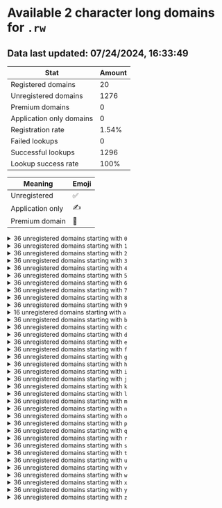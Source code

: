 # Available 2 character long domains for `.rw`

## Data last updated: 07/24/2024, 16:33:49

|Stat|Amount|
|--|--|
|Registered domains|20|
|Unregistered domains|1276|
|Premium domains|0|
|Application only domains|0|
|Registration rate|1.54%|
|Failed lookups|0|
|Successful lookups|1296|
|Lookup success rate|100%|


|Meaning|Emoji|
|--|--|
|Unregistered|:white_check_mark:|
|Application only|:writing_hand:|
|Premium domain|:gem:|

<details>
<summary>36 unregistered domains starting with <bold><code>0</code></bold></summary>

|Type|Domain|
|--|--|
|:white_check_mark:|`00.rw`|
|:white_check_mark:|`01.rw`|
|:white_check_mark:|`02.rw`|
|:white_check_mark:|`03.rw`|
|:white_check_mark:|`04.rw`|
|:white_check_mark:|`05.rw`|
|:white_check_mark:|`06.rw`|
|:white_check_mark:|`07.rw`|
|:white_check_mark:|`08.rw`|
|:white_check_mark:|`09.rw`|
|:white_check_mark:|`0a.rw`|
|:white_check_mark:|`0b.rw`|
|:white_check_mark:|`0c.rw`|
|:white_check_mark:|`0d.rw`|
|:white_check_mark:|`0e.rw`|
|:white_check_mark:|`0f.rw`|
|:white_check_mark:|`0g.rw`|
|:white_check_mark:|`0h.rw`|
|:white_check_mark:|`0i.rw`|
|:white_check_mark:|`0j.rw`|
|:white_check_mark:|`0k.rw`|
|:white_check_mark:|`0l.rw`|
|:white_check_mark:|`0m.rw`|
|:white_check_mark:|`0n.rw`|
|:white_check_mark:|`0o.rw`|
|:white_check_mark:|`0p.rw`|
|:white_check_mark:|`0q.rw`|
|:white_check_mark:|`0r.rw`|
|:white_check_mark:|`0s.rw`|
|:white_check_mark:|`0t.rw`|
|:white_check_mark:|`0u.rw`|
|:white_check_mark:|`0v.rw`|
|:white_check_mark:|`0w.rw`|
|:white_check_mark:|`0x.rw`|
|:white_check_mark:|`0y.rw`|
|:white_check_mark:|`0z.rw`|
</details>
<details>
<summary>36 unregistered domains starting with <bold><code>1</code></bold></summary>

|Type|Domain|
|--|--|
|:white_check_mark:|`10.rw`|
|:white_check_mark:|`11.rw`|
|:white_check_mark:|`12.rw`|
|:white_check_mark:|`13.rw`|
|:white_check_mark:|`14.rw`|
|:white_check_mark:|`15.rw`|
|:white_check_mark:|`16.rw`|
|:white_check_mark:|`17.rw`|
|:white_check_mark:|`18.rw`|
|:white_check_mark:|`19.rw`|
|:white_check_mark:|`1a.rw`|
|:white_check_mark:|`1b.rw`|
|:white_check_mark:|`1c.rw`|
|:white_check_mark:|`1d.rw`|
|:white_check_mark:|`1e.rw`|
|:white_check_mark:|`1f.rw`|
|:white_check_mark:|`1g.rw`|
|:white_check_mark:|`1h.rw`|
|:white_check_mark:|`1i.rw`|
|:white_check_mark:|`1j.rw`|
|:white_check_mark:|`1k.rw`|
|:white_check_mark:|`1l.rw`|
|:white_check_mark:|`1m.rw`|
|:white_check_mark:|`1n.rw`|
|:white_check_mark:|`1o.rw`|
|:white_check_mark:|`1p.rw`|
|:white_check_mark:|`1q.rw`|
|:white_check_mark:|`1r.rw`|
|:white_check_mark:|`1s.rw`|
|:white_check_mark:|`1t.rw`|
|:white_check_mark:|`1u.rw`|
|:white_check_mark:|`1v.rw`|
|:white_check_mark:|`1w.rw`|
|:white_check_mark:|`1x.rw`|
|:white_check_mark:|`1y.rw`|
|:white_check_mark:|`1z.rw`|
</details>
<details>
<summary>36 unregistered domains starting with <bold><code>2</code></bold></summary>

|Type|Domain|
|--|--|
|:white_check_mark:|`20.rw`|
|:white_check_mark:|`21.rw`|
|:white_check_mark:|`22.rw`|
|:white_check_mark:|`23.rw`|
|:white_check_mark:|`24.rw`|
|:white_check_mark:|`25.rw`|
|:white_check_mark:|`26.rw`|
|:white_check_mark:|`27.rw`|
|:white_check_mark:|`28.rw`|
|:white_check_mark:|`29.rw`|
|:white_check_mark:|`2a.rw`|
|:white_check_mark:|`2b.rw`|
|:white_check_mark:|`2c.rw`|
|:white_check_mark:|`2d.rw`|
|:white_check_mark:|`2e.rw`|
|:white_check_mark:|`2f.rw`|
|:white_check_mark:|`2g.rw`|
|:white_check_mark:|`2h.rw`|
|:white_check_mark:|`2i.rw`|
|:white_check_mark:|`2j.rw`|
|:white_check_mark:|`2k.rw`|
|:white_check_mark:|`2l.rw`|
|:white_check_mark:|`2m.rw`|
|:white_check_mark:|`2n.rw`|
|:white_check_mark:|`2o.rw`|
|:white_check_mark:|`2p.rw`|
|:white_check_mark:|`2q.rw`|
|:white_check_mark:|`2r.rw`|
|:white_check_mark:|`2s.rw`|
|:white_check_mark:|`2t.rw`|
|:white_check_mark:|`2u.rw`|
|:white_check_mark:|`2v.rw`|
|:white_check_mark:|`2w.rw`|
|:white_check_mark:|`2x.rw`|
|:white_check_mark:|`2y.rw`|
|:white_check_mark:|`2z.rw`|
</details>
<details>
<summary>36 unregistered domains starting with <bold><code>3</code></bold></summary>

|Type|Domain|
|--|--|
|:white_check_mark:|`30.rw`|
|:white_check_mark:|`31.rw`|
|:white_check_mark:|`32.rw`|
|:white_check_mark:|`33.rw`|
|:white_check_mark:|`34.rw`|
|:white_check_mark:|`35.rw`|
|:white_check_mark:|`36.rw`|
|:white_check_mark:|`37.rw`|
|:white_check_mark:|`38.rw`|
|:white_check_mark:|`39.rw`|
|:white_check_mark:|`3a.rw`|
|:white_check_mark:|`3b.rw`|
|:white_check_mark:|`3c.rw`|
|:white_check_mark:|`3d.rw`|
|:white_check_mark:|`3e.rw`|
|:white_check_mark:|`3f.rw`|
|:white_check_mark:|`3g.rw`|
|:white_check_mark:|`3h.rw`|
|:white_check_mark:|`3i.rw`|
|:white_check_mark:|`3j.rw`|
|:white_check_mark:|`3k.rw`|
|:white_check_mark:|`3l.rw`|
|:white_check_mark:|`3m.rw`|
|:white_check_mark:|`3n.rw`|
|:white_check_mark:|`3o.rw`|
|:white_check_mark:|`3p.rw`|
|:white_check_mark:|`3q.rw`|
|:white_check_mark:|`3r.rw`|
|:white_check_mark:|`3s.rw`|
|:white_check_mark:|`3t.rw`|
|:white_check_mark:|`3u.rw`|
|:white_check_mark:|`3v.rw`|
|:white_check_mark:|`3w.rw`|
|:white_check_mark:|`3x.rw`|
|:white_check_mark:|`3y.rw`|
|:white_check_mark:|`3z.rw`|
</details>
<details>
<summary>36 unregistered domains starting with <bold><code>4</code></bold></summary>

|Type|Domain|
|--|--|
|:white_check_mark:|`40.rw`|
|:white_check_mark:|`41.rw`|
|:white_check_mark:|`42.rw`|
|:white_check_mark:|`43.rw`|
|:white_check_mark:|`44.rw`|
|:white_check_mark:|`45.rw`|
|:white_check_mark:|`46.rw`|
|:white_check_mark:|`47.rw`|
|:white_check_mark:|`48.rw`|
|:white_check_mark:|`49.rw`|
|:white_check_mark:|`4a.rw`|
|:white_check_mark:|`4b.rw`|
|:white_check_mark:|`4c.rw`|
|:white_check_mark:|`4d.rw`|
|:white_check_mark:|`4e.rw`|
|:white_check_mark:|`4f.rw`|
|:white_check_mark:|`4g.rw`|
|:white_check_mark:|`4h.rw`|
|:white_check_mark:|`4i.rw`|
|:white_check_mark:|`4j.rw`|
|:white_check_mark:|`4k.rw`|
|:white_check_mark:|`4l.rw`|
|:white_check_mark:|`4m.rw`|
|:white_check_mark:|`4n.rw`|
|:white_check_mark:|`4o.rw`|
|:white_check_mark:|`4p.rw`|
|:white_check_mark:|`4q.rw`|
|:white_check_mark:|`4r.rw`|
|:white_check_mark:|`4s.rw`|
|:white_check_mark:|`4t.rw`|
|:white_check_mark:|`4u.rw`|
|:white_check_mark:|`4v.rw`|
|:white_check_mark:|`4w.rw`|
|:white_check_mark:|`4x.rw`|
|:white_check_mark:|`4y.rw`|
|:white_check_mark:|`4z.rw`|
</details>
<details>
<summary>36 unregistered domains starting with <bold><code>5</code></bold></summary>

|Type|Domain|
|--|--|
|:white_check_mark:|`50.rw`|
|:white_check_mark:|`51.rw`|
|:white_check_mark:|`52.rw`|
|:white_check_mark:|`53.rw`|
|:white_check_mark:|`54.rw`|
|:white_check_mark:|`55.rw`|
|:white_check_mark:|`56.rw`|
|:white_check_mark:|`57.rw`|
|:white_check_mark:|`58.rw`|
|:white_check_mark:|`59.rw`|
|:white_check_mark:|`5a.rw`|
|:white_check_mark:|`5b.rw`|
|:white_check_mark:|`5c.rw`|
|:white_check_mark:|`5d.rw`|
|:white_check_mark:|`5e.rw`|
|:white_check_mark:|`5f.rw`|
|:white_check_mark:|`5g.rw`|
|:white_check_mark:|`5h.rw`|
|:white_check_mark:|`5i.rw`|
|:white_check_mark:|`5j.rw`|
|:white_check_mark:|`5k.rw`|
|:white_check_mark:|`5l.rw`|
|:white_check_mark:|`5m.rw`|
|:white_check_mark:|`5n.rw`|
|:white_check_mark:|`5o.rw`|
|:white_check_mark:|`5p.rw`|
|:white_check_mark:|`5q.rw`|
|:white_check_mark:|`5r.rw`|
|:white_check_mark:|`5s.rw`|
|:white_check_mark:|`5t.rw`|
|:white_check_mark:|`5u.rw`|
|:white_check_mark:|`5v.rw`|
|:white_check_mark:|`5w.rw`|
|:white_check_mark:|`5x.rw`|
|:white_check_mark:|`5y.rw`|
|:white_check_mark:|`5z.rw`|
</details>
<details>
<summary>36 unregistered domains starting with <bold><code>6</code></bold></summary>

|Type|Domain|
|--|--|
|:white_check_mark:|`60.rw`|
|:white_check_mark:|`61.rw`|
|:white_check_mark:|`62.rw`|
|:white_check_mark:|`63.rw`|
|:white_check_mark:|`64.rw`|
|:white_check_mark:|`65.rw`|
|:white_check_mark:|`66.rw`|
|:white_check_mark:|`67.rw`|
|:white_check_mark:|`68.rw`|
|:white_check_mark:|`69.rw`|
|:white_check_mark:|`6a.rw`|
|:white_check_mark:|`6b.rw`|
|:white_check_mark:|`6c.rw`|
|:white_check_mark:|`6d.rw`|
|:white_check_mark:|`6e.rw`|
|:white_check_mark:|`6f.rw`|
|:white_check_mark:|`6g.rw`|
|:white_check_mark:|`6h.rw`|
|:white_check_mark:|`6i.rw`|
|:white_check_mark:|`6j.rw`|
|:white_check_mark:|`6k.rw`|
|:white_check_mark:|`6l.rw`|
|:white_check_mark:|`6m.rw`|
|:white_check_mark:|`6n.rw`|
|:white_check_mark:|`6o.rw`|
|:white_check_mark:|`6p.rw`|
|:white_check_mark:|`6q.rw`|
|:white_check_mark:|`6r.rw`|
|:white_check_mark:|`6s.rw`|
|:white_check_mark:|`6t.rw`|
|:white_check_mark:|`6u.rw`|
|:white_check_mark:|`6v.rw`|
|:white_check_mark:|`6w.rw`|
|:white_check_mark:|`6x.rw`|
|:white_check_mark:|`6y.rw`|
|:white_check_mark:|`6z.rw`|
</details>
<details>
<summary>36 unregistered domains starting with <bold><code>7</code></bold></summary>

|Type|Domain|
|--|--|
|:white_check_mark:|`70.rw`|
|:white_check_mark:|`71.rw`|
|:white_check_mark:|`72.rw`|
|:white_check_mark:|`73.rw`|
|:white_check_mark:|`74.rw`|
|:white_check_mark:|`75.rw`|
|:white_check_mark:|`76.rw`|
|:white_check_mark:|`77.rw`|
|:white_check_mark:|`78.rw`|
|:white_check_mark:|`79.rw`|
|:white_check_mark:|`7a.rw`|
|:white_check_mark:|`7b.rw`|
|:white_check_mark:|`7c.rw`|
|:white_check_mark:|`7d.rw`|
|:white_check_mark:|`7e.rw`|
|:white_check_mark:|`7f.rw`|
|:white_check_mark:|`7g.rw`|
|:white_check_mark:|`7h.rw`|
|:white_check_mark:|`7i.rw`|
|:white_check_mark:|`7j.rw`|
|:white_check_mark:|`7k.rw`|
|:white_check_mark:|`7l.rw`|
|:white_check_mark:|`7m.rw`|
|:white_check_mark:|`7n.rw`|
|:white_check_mark:|`7o.rw`|
|:white_check_mark:|`7p.rw`|
|:white_check_mark:|`7q.rw`|
|:white_check_mark:|`7r.rw`|
|:white_check_mark:|`7s.rw`|
|:white_check_mark:|`7t.rw`|
|:white_check_mark:|`7u.rw`|
|:white_check_mark:|`7v.rw`|
|:white_check_mark:|`7w.rw`|
|:white_check_mark:|`7x.rw`|
|:white_check_mark:|`7y.rw`|
|:white_check_mark:|`7z.rw`|
</details>
<details>
<summary>36 unregistered domains starting with <bold><code>8</code></bold></summary>

|Type|Domain|
|--|--|
|:white_check_mark:|`80.rw`|
|:white_check_mark:|`81.rw`|
|:white_check_mark:|`82.rw`|
|:white_check_mark:|`83.rw`|
|:white_check_mark:|`84.rw`|
|:white_check_mark:|`85.rw`|
|:white_check_mark:|`86.rw`|
|:white_check_mark:|`87.rw`|
|:white_check_mark:|`88.rw`|
|:white_check_mark:|`89.rw`|
|:white_check_mark:|`8a.rw`|
|:white_check_mark:|`8b.rw`|
|:white_check_mark:|`8c.rw`|
|:white_check_mark:|`8d.rw`|
|:white_check_mark:|`8e.rw`|
|:white_check_mark:|`8f.rw`|
|:white_check_mark:|`8g.rw`|
|:white_check_mark:|`8h.rw`|
|:white_check_mark:|`8i.rw`|
|:white_check_mark:|`8j.rw`|
|:white_check_mark:|`8k.rw`|
|:white_check_mark:|`8l.rw`|
|:white_check_mark:|`8m.rw`|
|:white_check_mark:|`8n.rw`|
|:white_check_mark:|`8o.rw`|
|:white_check_mark:|`8p.rw`|
|:white_check_mark:|`8q.rw`|
|:white_check_mark:|`8r.rw`|
|:white_check_mark:|`8s.rw`|
|:white_check_mark:|`8t.rw`|
|:white_check_mark:|`8u.rw`|
|:white_check_mark:|`8v.rw`|
|:white_check_mark:|`8w.rw`|
|:white_check_mark:|`8x.rw`|
|:white_check_mark:|`8y.rw`|
|:white_check_mark:|`8z.rw`|
</details>
<details>
<summary>36 unregistered domains starting with <bold><code>9</code></bold></summary>

|Type|Domain|
|--|--|
|:white_check_mark:|`90.rw`|
|:white_check_mark:|`91.rw`|
|:white_check_mark:|`92.rw`|
|:white_check_mark:|`93.rw`|
|:white_check_mark:|`94.rw`|
|:white_check_mark:|`95.rw`|
|:white_check_mark:|`96.rw`|
|:white_check_mark:|`97.rw`|
|:white_check_mark:|`98.rw`|
|:white_check_mark:|`99.rw`|
|:white_check_mark:|`9a.rw`|
|:white_check_mark:|`9b.rw`|
|:white_check_mark:|`9c.rw`|
|:white_check_mark:|`9d.rw`|
|:white_check_mark:|`9e.rw`|
|:white_check_mark:|`9f.rw`|
|:white_check_mark:|`9g.rw`|
|:white_check_mark:|`9h.rw`|
|:white_check_mark:|`9i.rw`|
|:white_check_mark:|`9j.rw`|
|:white_check_mark:|`9k.rw`|
|:white_check_mark:|`9l.rw`|
|:white_check_mark:|`9m.rw`|
|:white_check_mark:|`9n.rw`|
|:white_check_mark:|`9o.rw`|
|:white_check_mark:|`9p.rw`|
|:white_check_mark:|`9q.rw`|
|:white_check_mark:|`9r.rw`|
|:white_check_mark:|`9s.rw`|
|:white_check_mark:|`9t.rw`|
|:white_check_mark:|`9u.rw`|
|:white_check_mark:|`9v.rw`|
|:white_check_mark:|`9w.rw`|
|:white_check_mark:|`9x.rw`|
|:white_check_mark:|`9y.rw`|
|:white_check_mark:|`9z.rw`|
</details>
<details>
<summary>16 unregistered domains starting with <bold><code>a</code></bold></summary>

|Type|Domain|
|--|--|
|:white_check_mark:|`a0.rw`|
|:white_check_mark:|`a1.rw`|
|:white_check_mark:|`a2.rw`|
|:white_check_mark:|`a3.rw`|
|:white_check_mark:|`a4.rw`|
|:white_check_mark:|`a5.rw`|
|:white_check_mark:|`a6.rw`|
|:white_check_mark:|`a7.rw`|
|:white_check_mark:|`a8.rw`|
|:white_check_mark:|`a9.rw`|
|:white_check_mark:|`au.rw`|
|:white_check_mark:|`av.rw`|
|:white_check_mark:|`aw.rw`|
|:white_check_mark:|`ax.rw`|
|:white_check_mark:|`ay.rw`|
|:white_check_mark:|`az.rw`|
</details>
<details>
<summary>36 unregistered domains starting with <bold><code>b</code></bold></summary>

|Type|Domain|
|--|--|
|:white_check_mark:|`b0.rw`|
|:white_check_mark:|`b1.rw`|
|:white_check_mark:|`b2.rw`|
|:white_check_mark:|`b3.rw`|
|:white_check_mark:|`b4.rw`|
|:white_check_mark:|`b5.rw`|
|:white_check_mark:|`b6.rw`|
|:white_check_mark:|`b7.rw`|
|:white_check_mark:|`b8.rw`|
|:white_check_mark:|`b9.rw`|
|:white_check_mark:|`ba.rw`|
|:white_check_mark:|`bb.rw`|
|:white_check_mark:|`bc.rw`|
|:white_check_mark:|`bd.rw`|
|:white_check_mark:|`be.rw`|
|:white_check_mark:|`bf.rw`|
|:white_check_mark:|`bg.rw`|
|:white_check_mark:|`bh.rw`|
|:white_check_mark:|`bi.rw`|
|:white_check_mark:|`bj.rw`|
|:white_check_mark:|`bk.rw`|
|:white_check_mark:|`bl.rw`|
|:white_check_mark:|`bm.rw`|
|:white_check_mark:|`bn.rw`|
|:white_check_mark:|`bo.rw`|
|:white_check_mark:|`bp.rw`|
|:white_check_mark:|`bq.rw`|
|:white_check_mark:|`br.rw`|
|:white_check_mark:|`bs.rw`|
|:white_check_mark:|`bt.rw`|
|:white_check_mark:|`bu.rw`|
|:white_check_mark:|`bv.rw`|
|:white_check_mark:|`bw.rw`|
|:white_check_mark:|`bx.rw`|
|:white_check_mark:|`by.rw`|
|:white_check_mark:|`bz.rw`|
</details>
<details>
<summary>36 unregistered domains starting with <bold><code>c</code></bold></summary>

|Type|Domain|
|--|--|
|:white_check_mark:|`c0.rw`|
|:white_check_mark:|`c1.rw`|
|:white_check_mark:|`c2.rw`|
|:white_check_mark:|`c3.rw`|
|:white_check_mark:|`c4.rw`|
|:white_check_mark:|`c5.rw`|
|:white_check_mark:|`c6.rw`|
|:white_check_mark:|`c7.rw`|
|:white_check_mark:|`c8.rw`|
|:white_check_mark:|`c9.rw`|
|:white_check_mark:|`ca.rw`|
|:white_check_mark:|`cb.rw`|
|:white_check_mark:|`cc.rw`|
|:white_check_mark:|`cd.rw`|
|:white_check_mark:|`ce.rw`|
|:white_check_mark:|`cf.rw`|
|:white_check_mark:|`cg.rw`|
|:white_check_mark:|`ch.rw`|
|:white_check_mark:|`ci.rw`|
|:white_check_mark:|`cj.rw`|
|:white_check_mark:|`ck.rw`|
|:white_check_mark:|`cl.rw`|
|:white_check_mark:|`cm.rw`|
|:white_check_mark:|`cn.rw`|
|:white_check_mark:|`co.rw`|
|:white_check_mark:|`cp.rw`|
|:white_check_mark:|`cq.rw`|
|:white_check_mark:|`cr.rw`|
|:white_check_mark:|`cs.rw`|
|:white_check_mark:|`ct.rw`|
|:white_check_mark:|`cu.rw`|
|:white_check_mark:|`cv.rw`|
|:white_check_mark:|`cw.rw`|
|:white_check_mark:|`cx.rw`|
|:white_check_mark:|`cy.rw`|
|:white_check_mark:|`cz.rw`|
</details>
<details>
<summary>36 unregistered domains starting with <bold><code>d</code></bold></summary>

|Type|Domain|
|--|--|
|:white_check_mark:|`d0.rw`|
|:white_check_mark:|`d1.rw`|
|:white_check_mark:|`d2.rw`|
|:white_check_mark:|`d3.rw`|
|:white_check_mark:|`d4.rw`|
|:white_check_mark:|`d5.rw`|
|:white_check_mark:|`d6.rw`|
|:white_check_mark:|`d7.rw`|
|:white_check_mark:|`d8.rw`|
|:white_check_mark:|`d9.rw`|
|:white_check_mark:|`da.rw`|
|:white_check_mark:|`db.rw`|
|:white_check_mark:|`dc.rw`|
|:white_check_mark:|`dd.rw`|
|:white_check_mark:|`de.rw`|
|:white_check_mark:|`df.rw`|
|:white_check_mark:|`dg.rw`|
|:white_check_mark:|`dh.rw`|
|:white_check_mark:|`di.rw`|
|:white_check_mark:|`dj.rw`|
|:white_check_mark:|`dk.rw`|
|:white_check_mark:|`dl.rw`|
|:white_check_mark:|`dm.rw`|
|:white_check_mark:|`dn.rw`|
|:white_check_mark:|`do.rw`|
|:white_check_mark:|`dp.rw`|
|:white_check_mark:|`dq.rw`|
|:white_check_mark:|`dr.rw`|
|:white_check_mark:|`ds.rw`|
|:white_check_mark:|`dt.rw`|
|:white_check_mark:|`du.rw`|
|:white_check_mark:|`dv.rw`|
|:white_check_mark:|`dw.rw`|
|:white_check_mark:|`dx.rw`|
|:white_check_mark:|`dy.rw`|
|:white_check_mark:|`dz.rw`|
</details>
<details>
<summary>36 unregistered domains starting with <bold><code>e</code></bold></summary>

|Type|Domain|
|--|--|
|:white_check_mark:|`e0.rw`|
|:white_check_mark:|`e1.rw`|
|:white_check_mark:|`e2.rw`|
|:white_check_mark:|`e3.rw`|
|:white_check_mark:|`e4.rw`|
|:white_check_mark:|`e5.rw`|
|:white_check_mark:|`e6.rw`|
|:white_check_mark:|`e7.rw`|
|:white_check_mark:|`e8.rw`|
|:white_check_mark:|`e9.rw`|
|:white_check_mark:|`ea.rw`|
|:white_check_mark:|`eb.rw`|
|:white_check_mark:|`ec.rw`|
|:white_check_mark:|`ed.rw`|
|:white_check_mark:|`ee.rw`|
|:white_check_mark:|`ef.rw`|
|:white_check_mark:|`eg.rw`|
|:white_check_mark:|`eh.rw`|
|:white_check_mark:|`ei.rw`|
|:white_check_mark:|`ej.rw`|
|:white_check_mark:|`ek.rw`|
|:white_check_mark:|`el.rw`|
|:white_check_mark:|`em.rw`|
|:white_check_mark:|`en.rw`|
|:white_check_mark:|`eo.rw`|
|:white_check_mark:|`ep.rw`|
|:white_check_mark:|`eq.rw`|
|:white_check_mark:|`er.rw`|
|:white_check_mark:|`es.rw`|
|:white_check_mark:|`et.rw`|
|:white_check_mark:|`eu.rw`|
|:white_check_mark:|`ev.rw`|
|:white_check_mark:|`ew.rw`|
|:white_check_mark:|`ex.rw`|
|:white_check_mark:|`ey.rw`|
|:white_check_mark:|`ez.rw`|
</details>
<details>
<summary>36 unregistered domains starting with <bold><code>f</code></bold></summary>

|Type|Domain|
|--|--|
|:white_check_mark:|`f0.rw`|
|:white_check_mark:|`f1.rw`|
|:white_check_mark:|`f2.rw`|
|:white_check_mark:|`f3.rw`|
|:white_check_mark:|`f4.rw`|
|:white_check_mark:|`f5.rw`|
|:white_check_mark:|`f6.rw`|
|:white_check_mark:|`f7.rw`|
|:white_check_mark:|`f8.rw`|
|:white_check_mark:|`f9.rw`|
|:white_check_mark:|`fa.rw`|
|:white_check_mark:|`fb.rw`|
|:white_check_mark:|`fc.rw`|
|:white_check_mark:|`fd.rw`|
|:white_check_mark:|`fe.rw`|
|:white_check_mark:|`ff.rw`|
|:white_check_mark:|`fg.rw`|
|:white_check_mark:|`fh.rw`|
|:white_check_mark:|`fi.rw`|
|:white_check_mark:|`fj.rw`|
|:white_check_mark:|`fk.rw`|
|:white_check_mark:|`fl.rw`|
|:white_check_mark:|`fm.rw`|
|:white_check_mark:|`fn.rw`|
|:white_check_mark:|`fo.rw`|
|:white_check_mark:|`fp.rw`|
|:white_check_mark:|`fq.rw`|
|:white_check_mark:|`fr.rw`|
|:white_check_mark:|`fs.rw`|
|:white_check_mark:|`ft.rw`|
|:white_check_mark:|`fu.rw`|
|:white_check_mark:|`fv.rw`|
|:white_check_mark:|`fw.rw`|
|:white_check_mark:|`fx.rw`|
|:white_check_mark:|`fy.rw`|
|:white_check_mark:|`fz.rw`|
</details>
<details>
<summary>36 unregistered domains starting with <bold><code>g</code></bold></summary>

|Type|Domain|
|--|--|
|:white_check_mark:|`g0.rw`|
|:white_check_mark:|`g1.rw`|
|:white_check_mark:|`g2.rw`|
|:white_check_mark:|`g3.rw`|
|:white_check_mark:|`g4.rw`|
|:white_check_mark:|`g5.rw`|
|:white_check_mark:|`g6.rw`|
|:white_check_mark:|`g7.rw`|
|:white_check_mark:|`g8.rw`|
|:white_check_mark:|`g9.rw`|
|:white_check_mark:|`ga.rw`|
|:white_check_mark:|`gb.rw`|
|:white_check_mark:|`gc.rw`|
|:white_check_mark:|`gd.rw`|
|:white_check_mark:|`ge.rw`|
|:white_check_mark:|`gf.rw`|
|:white_check_mark:|`gg.rw`|
|:white_check_mark:|`gh.rw`|
|:white_check_mark:|`gi.rw`|
|:white_check_mark:|`gj.rw`|
|:white_check_mark:|`gk.rw`|
|:white_check_mark:|`gl.rw`|
|:white_check_mark:|`gm.rw`|
|:white_check_mark:|`gn.rw`|
|:white_check_mark:|`go.rw`|
|:white_check_mark:|`gp.rw`|
|:white_check_mark:|`gq.rw`|
|:white_check_mark:|`gr.rw`|
|:white_check_mark:|`gs.rw`|
|:white_check_mark:|`gt.rw`|
|:white_check_mark:|`gu.rw`|
|:white_check_mark:|`gv.rw`|
|:white_check_mark:|`gw.rw`|
|:white_check_mark:|`gx.rw`|
|:white_check_mark:|`gy.rw`|
|:white_check_mark:|`gz.rw`|
</details>
<details>
<summary>36 unregistered domains starting with <bold><code>h</code></bold></summary>

|Type|Domain|
|--|--|
|:white_check_mark:|`h0.rw`|
|:white_check_mark:|`h1.rw`|
|:white_check_mark:|`h2.rw`|
|:white_check_mark:|`h3.rw`|
|:white_check_mark:|`h4.rw`|
|:white_check_mark:|`h5.rw`|
|:white_check_mark:|`h6.rw`|
|:white_check_mark:|`h7.rw`|
|:white_check_mark:|`h8.rw`|
|:white_check_mark:|`h9.rw`|
|:white_check_mark:|`ha.rw`|
|:white_check_mark:|`hb.rw`|
|:white_check_mark:|`hc.rw`|
|:white_check_mark:|`hd.rw`|
|:white_check_mark:|`he.rw`|
|:white_check_mark:|`hf.rw`|
|:white_check_mark:|`hg.rw`|
|:white_check_mark:|`hh.rw`|
|:white_check_mark:|`hi.rw`|
|:white_check_mark:|`hj.rw`|
|:white_check_mark:|`hk.rw`|
|:white_check_mark:|`hl.rw`|
|:white_check_mark:|`hm.rw`|
|:white_check_mark:|`hn.rw`|
|:white_check_mark:|`ho.rw`|
|:white_check_mark:|`hp.rw`|
|:white_check_mark:|`hq.rw`|
|:white_check_mark:|`hr.rw`|
|:white_check_mark:|`hs.rw`|
|:white_check_mark:|`ht.rw`|
|:white_check_mark:|`hu.rw`|
|:white_check_mark:|`hv.rw`|
|:white_check_mark:|`hw.rw`|
|:white_check_mark:|`hx.rw`|
|:white_check_mark:|`hy.rw`|
|:white_check_mark:|`hz.rw`|
</details>
<details>
<summary>36 unregistered domains starting with <bold><code>i</code></bold></summary>

|Type|Domain|
|--|--|
|:white_check_mark:|`i0.rw`|
|:white_check_mark:|`i1.rw`|
|:white_check_mark:|`i2.rw`|
|:white_check_mark:|`i3.rw`|
|:white_check_mark:|`i4.rw`|
|:white_check_mark:|`i5.rw`|
|:white_check_mark:|`i6.rw`|
|:white_check_mark:|`i7.rw`|
|:white_check_mark:|`i8.rw`|
|:white_check_mark:|`i9.rw`|
|:white_check_mark:|`ia.rw`|
|:white_check_mark:|`ib.rw`|
|:white_check_mark:|`ic.rw`|
|:white_check_mark:|`id.rw`|
|:white_check_mark:|`ie.rw`|
|:white_check_mark:|`if.rw`|
|:white_check_mark:|`ig.rw`|
|:white_check_mark:|`ih.rw`|
|:white_check_mark:|`ii.rw`|
|:white_check_mark:|`ij.rw`|
|:white_check_mark:|`ik.rw`|
|:white_check_mark:|`il.rw`|
|:white_check_mark:|`im.rw`|
|:white_check_mark:|`in.rw`|
|:white_check_mark:|`io.rw`|
|:white_check_mark:|`ip.rw`|
|:white_check_mark:|`iq.rw`|
|:white_check_mark:|`ir.rw`|
|:white_check_mark:|`is.rw`|
|:white_check_mark:|`it.rw`|
|:white_check_mark:|`iu.rw`|
|:white_check_mark:|`iv.rw`|
|:white_check_mark:|`iw.rw`|
|:white_check_mark:|`ix.rw`|
|:white_check_mark:|`iy.rw`|
|:white_check_mark:|`iz.rw`|
</details>
<details>
<summary>36 unregistered domains starting with <bold><code>j</code></bold></summary>

|Type|Domain|
|--|--|
|:white_check_mark:|`j0.rw`|
|:white_check_mark:|`j1.rw`|
|:white_check_mark:|`j2.rw`|
|:white_check_mark:|`j3.rw`|
|:white_check_mark:|`j4.rw`|
|:white_check_mark:|`j5.rw`|
|:white_check_mark:|`j6.rw`|
|:white_check_mark:|`j7.rw`|
|:white_check_mark:|`j8.rw`|
|:white_check_mark:|`j9.rw`|
|:white_check_mark:|`ja.rw`|
|:white_check_mark:|`jb.rw`|
|:white_check_mark:|`jc.rw`|
|:white_check_mark:|`jd.rw`|
|:white_check_mark:|`je.rw`|
|:white_check_mark:|`jf.rw`|
|:white_check_mark:|`jg.rw`|
|:white_check_mark:|`jh.rw`|
|:white_check_mark:|`ji.rw`|
|:white_check_mark:|`jj.rw`|
|:white_check_mark:|`jk.rw`|
|:white_check_mark:|`jl.rw`|
|:white_check_mark:|`jm.rw`|
|:white_check_mark:|`jn.rw`|
|:white_check_mark:|`jo.rw`|
|:white_check_mark:|`jp.rw`|
|:white_check_mark:|`jq.rw`|
|:white_check_mark:|`jr.rw`|
|:white_check_mark:|`js.rw`|
|:white_check_mark:|`jt.rw`|
|:white_check_mark:|`ju.rw`|
|:white_check_mark:|`jv.rw`|
|:white_check_mark:|`jw.rw`|
|:white_check_mark:|`jx.rw`|
|:white_check_mark:|`jy.rw`|
|:white_check_mark:|`jz.rw`|
</details>
<details>
<summary>36 unregistered domains starting with <bold><code>k</code></bold></summary>

|Type|Domain|
|--|--|
|:white_check_mark:|`k0.rw`|
|:white_check_mark:|`k1.rw`|
|:white_check_mark:|`k2.rw`|
|:white_check_mark:|`k3.rw`|
|:white_check_mark:|`k4.rw`|
|:white_check_mark:|`k5.rw`|
|:white_check_mark:|`k6.rw`|
|:white_check_mark:|`k7.rw`|
|:white_check_mark:|`k8.rw`|
|:white_check_mark:|`k9.rw`|
|:white_check_mark:|`ka.rw`|
|:white_check_mark:|`kb.rw`|
|:white_check_mark:|`kc.rw`|
|:white_check_mark:|`kd.rw`|
|:white_check_mark:|`ke.rw`|
|:white_check_mark:|`kf.rw`|
|:white_check_mark:|`kg.rw`|
|:white_check_mark:|`kh.rw`|
|:white_check_mark:|`ki.rw`|
|:white_check_mark:|`kj.rw`|
|:white_check_mark:|`kk.rw`|
|:white_check_mark:|`kl.rw`|
|:white_check_mark:|`km.rw`|
|:white_check_mark:|`kn.rw`|
|:white_check_mark:|`ko.rw`|
|:white_check_mark:|`kp.rw`|
|:white_check_mark:|`kq.rw`|
|:white_check_mark:|`kr.rw`|
|:white_check_mark:|`ks.rw`|
|:white_check_mark:|`kt.rw`|
|:white_check_mark:|`ku.rw`|
|:white_check_mark:|`kv.rw`|
|:white_check_mark:|`kw.rw`|
|:white_check_mark:|`kx.rw`|
|:white_check_mark:|`ky.rw`|
|:white_check_mark:|`kz.rw`|
</details>
<details>
<summary>36 unregistered domains starting with <bold><code>l</code></bold></summary>

|Type|Domain|
|--|--|
|:white_check_mark:|`l0.rw`|
|:white_check_mark:|`l1.rw`|
|:white_check_mark:|`l2.rw`|
|:white_check_mark:|`l3.rw`|
|:white_check_mark:|`l4.rw`|
|:white_check_mark:|`l5.rw`|
|:white_check_mark:|`l6.rw`|
|:white_check_mark:|`l7.rw`|
|:white_check_mark:|`l8.rw`|
|:white_check_mark:|`l9.rw`|
|:white_check_mark:|`la.rw`|
|:white_check_mark:|`lb.rw`|
|:white_check_mark:|`lc.rw`|
|:white_check_mark:|`ld.rw`|
|:white_check_mark:|`le.rw`|
|:white_check_mark:|`lf.rw`|
|:white_check_mark:|`lg.rw`|
|:white_check_mark:|`lh.rw`|
|:white_check_mark:|`li.rw`|
|:white_check_mark:|`lj.rw`|
|:white_check_mark:|`lk.rw`|
|:white_check_mark:|`ll.rw`|
|:white_check_mark:|`lm.rw`|
|:white_check_mark:|`ln.rw`|
|:white_check_mark:|`lo.rw`|
|:white_check_mark:|`lp.rw`|
|:white_check_mark:|`lq.rw`|
|:white_check_mark:|`lr.rw`|
|:white_check_mark:|`ls.rw`|
|:white_check_mark:|`lt.rw`|
|:white_check_mark:|`lu.rw`|
|:white_check_mark:|`lv.rw`|
|:white_check_mark:|`lw.rw`|
|:white_check_mark:|`lx.rw`|
|:white_check_mark:|`ly.rw`|
|:white_check_mark:|`lz.rw`|
</details>
<details>
<summary>36 unregistered domains starting with <bold><code>m</code></bold></summary>

|Type|Domain|
|--|--|
|:white_check_mark:|`m0.rw`|
|:white_check_mark:|`m1.rw`|
|:white_check_mark:|`m2.rw`|
|:white_check_mark:|`m3.rw`|
|:white_check_mark:|`m4.rw`|
|:white_check_mark:|`m5.rw`|
|:white_check_mark:|`m6.rw`|
|:white_check_mark:|`m7.rw`|
|:white_check_mark:|`m8.rw`|
|:white_check_mark:|`m9.rw`|
|:white_check_mark:|`ma.rw`|
|:white_check_mark:|`mb.rw`|
|:white_check_mark:|`mc.rw`|
|:white_check_mark:|`md.rw`|
|:white_check_mark:|`me.rw`|
|:white_check_mark:|`mf.rw`|
|:white_check_mark:|`mg.rw`|
|:white_check_mark:|`mh.rw`|
|:white_check_mark:|`mi.rw`|
|:white_check_mark:|`mj.rw`|
|:white_check_mark:|`mk.rw`|
|:white_check_mark:|`ml.rw`|
|:white_check_mark:|`mm.rw`|
|:white_check_mark:|`mn.rw`|
|:white_check_mark:|`mo.rw`|
|:white_check_mark:|`mp.rw`|
|:white_check_mark:|`mq.rw`|
|:white_check_mark:|`mr.rw`|
|:white_check_mark:|`ms.rw`|
|:white_check_mark:|`mt.rw`|
|:white_check_mark:|`mu.rw`|
|:white_check_mark:|`mv.rw`|
|:white_check_mark:|`mw.rw`|
|:white_check_mark:|`mx.rw`|
|:white_check_mark:|`my.rw`|
|:white_check_mark:|`mz.rw`|
</details>
<details>
<summary>36 unregistered domains starting with <bold><code>n</code></bold></summary>

|Type|Domain|
|--|--|
|:white_check_mark:|`n0.rw`|
|:white_check_mark:|`n1.rw`|
|:white_check_mark:|`n2.rw`|
|:white_check_mark:|`n3.rw`|
|:white_check_mark:|`n4.rw`|
|:white_check_mark:|`n5.rw`|
|:white_check_mark:|`n6.rw`|
|:white_check_mark:|`n7.rw`|
|:white_check_mark:|`n8.rw`|
|:white_check_mark:|`n9.rw`|
|:white_check_mark:|`na.rw`|
|:white_check_mark:|`nb.rw`|
|:white_check_mark:|`nc.rw`|
|:white_check_mark:|`nd.rw`|
|:white_check_mark:|`ne.rw`|
|:white_check_mark:|`nf.rw`|
|:white_check_mark:|`ng.rw`|
|:white_check_mark:|`nh.rw`|
|:white_check_mark:|`ni.rw`|
|:white_check_mark:|`nj.rw`|
|:white_check_mark:|`nk.rw`|
|:white_check_mark:|`nl.rw`|
|:white_check_mark:|`nm.rw`|
|:white_check_mark:|`nn.rw`|
|:white_check_mark:|`no.rw`|
|:white_check_mark:|`np.rw`|
|:white_check_mark:|`nq.rw`|
|:white_check_mark:|`nr.rw`|
|:white_check_mark:|`ns.rw`|
|:white_check_mark:|`nt.rw`|
|:white_check_mark:|`nu.rw`|
|:white_check_mark:|`nv.rw`|
|:white_check_mark:|`nw.rw`|
|:white_check_mark:|`nx.rw`|
|:white_check_mark:|`ny.rw`|
|:white_check_mark:|`nz.rw`|
</details>
<details>
<summary>36 unregistered domains starting with <bold><code>o</code></bold></summary>

|Type|Domain|
|--|--|
|:white_check_mark:|`o0.rw`|
|:white_check_mark:|`o1.rw`|
|:white_check_mark:|`o2.rw`|
|:white_check_mark:|`o3.rw`|
|:white_check_mark:|`o4.rw`|
|:white_check_mark:|`o5.rw`|
|:white_check_mark:|`o6.rw`|
|:white_check_mark:|`o7.rw`|
|:white_check_mark:|`o8.rw`|
|:white_check_mark:|`o9.rw`|
|:white_check_mark:|`oa.rw`|
|:white_check_mark:|`ob.rw`|
|:white_check_mark:|`oc.rw`|
|:white_check_mark:|`od.rw`|
|:white_check_mark:|`oe.rw`|
|:white_check_mark:|`of.rw`|
|:white_check_mark:|`og.rw`|
|:white_check_mark:|`oh.rw`|
|:white_check_mark:|`oi.rw`|
|:white_check_mark:|`oj.rw`|
|:white_check_mark:|`ok.rw`|
|:white_check_mark:|`ol.rw`|
|:white_check_mark:|`om.rw`|
|:white_check_mark:|`on.rw`|
|:white_check_mark:|`oo.rw`|
|:white_check_mark:|`op.rw`|
|:white_check_mark:|`oq.rw`|
|:white_check_mark:|`or.rw`|
|:white_check_mark:|`os.rw`|
|:white_check_mark:|`ot.rw`|
|:white_check_mark:|`ou.rw`|
|:white_check_mark:|`ov.rw`|
|:white_check_mark:|`ow.rw`|
|:white_check_mark:|`ox.rw`|
|:white_check_mark:|`oy.rw`|
|:white_check_mark:|`oz.rw`|
</details>
<details>
<summary>36 unregistered domains starting with <bold><code>p</code></bold></summary>

|Type|Domain|
|--|--|
|:white_check_mark:|`p0.rw`|
|:white_check_mark:|`p1.rw`|
|:white_check_mark:|`p2.rw`|
|:white_check_mark:|`p3.rw`|
|:white_check_mark:|`p4.rw`|
|:white_check_mark:|`p5.rw`|
|:white_check_mark:|`p6.rw`|
|:white_check_mark:|`p7.rw`|
|:white_check_mark:|`p8.rw`|
|:white_check_mark:|`p9.rw`|
|:white_check_mark:|`pa.rw`|
|:white_check_mark:|`pb.rw`|
|:white_check_mark:|`pc.rw`|
|:white_check_mark:|`pd.rw`|
|:white_check_mark:|`pe.rw`|
|:white_check_mark:|`pf.rw`|
|:white_check_mark:|`pg.rw`|
|:white_check_mark:|`ph.rw`|
|:white_check_mark:|`pi.rw`|
|:white_check_mark:|`pj.rw`|
|:white_check_mark:|`pk.rw`|
|:white_check_mark:|`pl.rw`|
|:white_check_mark:|`pm.rw`|
|:white_check_mark:|`pn.rw`|
|:white_check_mark:|`po.rw`|
|:white_check_mark:|`pp.rw`|
|:white_check_mark:|`pq.rw`|
|:white_check_mark:|`pr.rw`|
|:white_check_mark:|`ps.rw`|
|:white_check_mark:|`pt.rw`|
|:white_check_mark:|`pu.rw`|
|:white_check_mark:|`pv.rw`|
|:white_check_mark:|`pw.rw`|
|:white_check_mark:|`px.rw`|
|:white_check_mark:|`py.rw`|
|:white_check_mark:|`pz.rw`|
</details>
<details>
<summary>36 unregistered domains starting with <bold><code>q</code></bold></summary>

|Type|Domain|
|--|--|
|:white_check_mark:|`q0.rw`|
|:white_check_mark:|`q1.rw`|
|:white_check_mark:|`q2.rw`|
|:white_check_mark:|`q3.rw`|
|:white_check_mark:|`q4.rw`|
|:white_check_mark:|`q5.rw`|
|:white_check_mark:|`q6.rw`|
|:white_check_mark:|`q7.rw`|
|:white_check_mark:|`q8.rw`|
|:white_check_mark:|`q9.rw`|
|:white_check_mark:|`qa.rw`|
|:white_check_mark:|`qb.rw`|
|:white_check_mark:|`qc.rw`|
|:white_check_mark:|`qd.rw`|
|:white_check_mark:|`qe.rw`|
|:white_check_mark:|`qf.rw`|
|:white_check_mark:|`qg.rw`|
|:white_check_mark:|`qh.rw`|
|:white_check_mark:|`qi.rw`|
|:white_check_mark:|`qj.rw`|
|:white_check_mark:|`qk.rw`|
|:white_check_mark:|`ql.rw`|
|:white_check_mark:|`qm.rw`|
|:white_check_mark:|`qn.rw`|
|:white_check_mark:|`qo.rw`|
|:white_check_mark:|`qp.rw`|
|:white_check_mark:|`qq.rw`|
|:white_check_mark:|`qr.rw`|
|:white_check_mark:|`qs.rw`|
|:white_check_mark:|`qt.rw`|
|:white_check_mark:|`qu.rw`|
|:white_check_mark:|`qv.rw`|
|:white_check_mark:|`qw.rw`|
|:white_check_mark:|`qx.rw`|
|:white_check_mark:|`qy.rw`|
|:white_check_mark:|`qz.rw`|
</details>
<details>
<summary>36 unregistered domains starting with <bold><code>r</code></bold></summary>

|Type|Domain|
|--|--|
|:white_check_mark:|`r0.rw`|
|:white_check_mark:|`r1.rw`|
|:white_check_mark:|`r2.rw`|
|:white_check_mark:|`r3.rw`|
|:white_check_mark:|`r4.rw`|
|:white_check_mark:|`r5.rw`|
|:white_check_mark:|`r6.rw`|
|:white_check_mark:|`r7.rw`|
|:white_check_mark:|`r8.rw`|
|:white_check_mark:|`r9.rw`|
|:white_check_mark:|`ra.rw`|
|:white_check_mark:|`rb.rw`|
|:white_check_mark:|`rc.rw`|
|:white_check_mark:|`rd.rw`|
|:white_check_mark:|`re.rw`|
|:white_check_mark:|`rf.rw`|
|:white_check_mark:|`rg.rw`|
|:white_check_mark:|`rh.rw`|
|:white_check_mark:|`ri.rw`|
|:white_check_mark:|`rj.rw`|
|:white_check_mark:|`rk.rw`|
|:white_check_mark:|`rl.rw`|
|:white_check_mark:|`rm.rw`|
|:white_check_mark:|`rn.rw`|
|:white_check_mark:|`ro.rw`|
|:white_check_mark:|`rp.rw`|
|:white_check_mark:|`rq.rw`|
|:white_check_mark:|`rr.rw`|
|:white_check_mark:|`rs.rw`|
|:white_check_mark:|`rt.rw`|
|:white_check_mark:|`ru.rw`|
|:white_check_mark:|`rv.rw`|
|:white_check_mark:|`rw.rw`|
|:white_check_mark:|`rx.rw`|
|:white_check_mark:|`ry.rw`|
|:white_check_mark:|`rz.rw`|
</details>
<details>
<summary>36 unregistered domains starting with <bold><code>s</code></bold></summary>

|Type|Domain|
|--|--|
|:white_check_mark:|`s0.rw`|
|:white_check_mark:|`s1.rw`|
|:white_check_mark:|`s2.rw`|
|:white_check_mark:|`s3.rw`|
|:white_check_mark:|`s4.rw`|
|:white_check_mark:|`s5.rw`|
|:white_check_mark:|`s6.rw`|
|:white_check_mark:|`s7.rw`|
|:white_check_mark:|`s8.rw`|
|:white_check_mark:|`s9.rw`|
|:white_check_mark:|`sa.rw`|
|:white_check_mark:|`sb.rw`|
|:white_check_mark:|`sc.rw`|
|:white_check_mark:|`sd.rw`|
|:white_check_mark:|`se.rw`|
|:white_check_mark:|`sf.rw`|
|:white_check_mark:|`sg.rw`|
|:white_check_mark:|`sh.rw`|
|:white_check_mark:|`si.rw`|
|:white_check_mark:|`sj.rw`|
|:white_check_mark:|`sk.rw`|
|:white_check_mark:|`sl.rw`|
|:white_check_mark:|`sm.rw`|
|:white_check_mark:|`sn.rw`|
|:white_check_mark:|`so.rw`|
|:white_check_mark:|`sp.rw`|
|:white_check_mark:|`sq.rw`|
|:white_check_mark:|`sr.rw`|
|:white_check_mark:|`ss.rw`|
|:white_check_mark:|`st.rw`|
|:white_check_mark:|`su.rw`|
|:white_check_mark:|`sv.rw`|
|:white_check_mark:|`sw.rw`|
|:white_check_mark:|`sx.rw`|
|:white_check_mark:|`sy.rw`|
|:white_check_mark:|`sz.rw`|
</details>
<details>
<summary>36 unregistered domains starting with <bold><code>t</code></bold></summary>

|Type|Domain|
|--|--|
|:white_check_mark:|`t0.rw`|
|:white_check_mark:|`t1.rw`|
|:white_check_mark:|`t2.rw`|
|:white_check_mark:|`t3.rw`|
|:white_check_mark:|`t4.rw`|
|:white_check_mark:|`t5.rw`|
|:white_check_mark:|`t6.rw`|
|:white_check_mark:|`t7.rw`|
|:white_check_mark:|`t8.rw`|
|:white_check_mark:|`t9.rw`|
|:white_check_mark:|`ta.rw`|
|:white_check_mark:|`tb.rw`|
|:white_check_mark:|`tc.rw`|
|:white_check_mark:|`td.rw`|
|:white_check_mark:|`te.rw`|
|:white_check_mark:|`tf.rw`|
|:white_check_mark:|`tg.rw`|
|:white_check_mark:|`th.rw`|
|:white_check_mark:|`ti.rw`|
|:white_check_mark:|`tj.rw`|
|:white_check_mark:|`tk.rw`|
|:white_check_mark:|`tl.rw`|
|:white_check_mark:|`tm.rw`|
|:white_check_mark:|`tn.rw`|
|:white_check_mark:|`to.rw`|
|:white_check_mark:|`tp.rw`|
|:white_check_mark:|`tq.rw`|
|:white_check_mark:|`tr.rw`|
|:white_check_mark:|`ts.rw`|
|:white_check_mark:|`tt.rw`|
|:white_check_mark:|`tu.rw`|
|:white_check_mark:|`tv.rw`|
|:white_check_mark:|`tw.rw`|
|:white_check_mark:|`tx.rw`|
|:white_check_mark:|`ty.rw`|
|:white_check_mark:|`tz.rw`|
</details>
<details>
<summary>36 unregistered domains starting with <bold><code>u</code></bold></summary>

|Type|Domain|
|--|--|
|:white_check_mark:|`u0.rw`|
|:white_check_mark:|`u1.rw`|
|:white_check_mark:|`u2.rw`|
|:white_check_mark:|`u3.rw`|
|:white_check_mark:|`u4.rw`|
|:white_check_mark:|`u5.rw`|
|:white_check_mark:|`u6.rw`|
|:white_check_mark:|`u7.rw`|
|:white_check_mark:|`u8.rw`|
|:white_check_mark:|`u9.rw`|
|:white_check_mark:|`ua.rw`|
|:white_check_mark:|`ub.rw`|
|:white_check_mark:|`uc.rw`|
|:white_check_mark:|`ud.rw`|
|:white_check_mark:|`ue.rw`|
|:white_check_mark:|`uf.rw`|
|:white_check_mark:|`ug.rw`|
|:white_check_mark:|`uh.rw`|
|:white_check_mark:|`ui.rw`|
|:white_check_mark:|`uj.rw`|
|:white_check_mark:|`uk.rw`|
|:white_check_mark:|`ul.rw`|
|:white_check_mark:|`um.rw`|
|:white_check_mark:|`un.rw`|
|:white_check_mark:|`uo.rw`|
|:white_check_mark:|`up.rw`|
|:white_check_mark:|`uq.rw`|
|:white_check_mark:|`ur.rw`|
|:white_check_mark:|`us.rw`|
|:white_check_mark:|`ut.rw`|
|:white_check_mark:|`uu.rw`|
|:white_check_mark:|`uv.rw`|
|:white_check_mark:|`uw.rw`|
|:white_check_mark:|`ux.rw`|
|:white_check_mark:|`uy.rw`|
|:white_check_mark:|`uz.rw`|
</details>
<details>
<summary>36 unregistered domains starting with <bold><code>v</code></bold></summary>

|Type|Domain|
|--|--|
|:white_check_mark:|`v0.rw`|
|:white_check_mark:|`v1.rw`|
|:white_check_mark:|`v2.rw`|
|:white_check_mark:|`v3.rw`|
|:white_check_mark:|`v4.rw`|
|:white_check_mark:|`v5.rw`|
|:white_check_mark:|`v6.rw`|
|:white_check_mark:|`v7.rw`|
|:white_check_mark:|`v8.rw`|
|:white_check_mark:|`v9.rw`|
|:white_check_mark:|`va.rw`|
|:white_check_mark:|`vb.rw`|
|:white_check_mark:|`vc.rw`|
|:white_check_mark:|`vd.rw`|
|:white_check_mark:|`ve.rw`|
|:white_check_mark:|`vf.rw`|
|:white_check_mark:|`vg.rw`|
|:white_check_mark:|`vh.rw`|
|:white_check_mark:|`vi.rw`|
|:white_check_mark:|`vj.rw`|
|:white_check_mark:|`vk.rw`|
|:white_check_mark:|`vl.rw`|
|:white_check_mark:|`vm.rw`|
|:white_check_mark:|`vn.rw`|
|:white_check_mark:|`vo.rw`|
|:white_check_mark:|`vp.rw`|
|:white_check_mark:|`vq.rw`|
|:white_check_mark:|`vr.rw`|
|:white_check_mark:|`vs.rw`|
|:white_check_mark:|`vt.rw`|
|:white_check_mark:|`vu.rw`|
|:white_check_mark:|`vv.rw`|
|:white_check_mark:|`vw.rw`|
|:white_check_mark:|`vx.rw`|
|:white_check_mark:|`vy.rw`|
|:white_check_mark:|`vz.rw`|
</details>
<details>
<summary>36 unregistered domains starting with <bold><code>w</code></bold></summary>

|Type|Domain|
|--|--|
|:white_check_mark:|`w0.rw`|
|:white_check_mark:|`w1.rw`|
|:white_check_mark:|`w2.rw`|
|:white_check_mark:|`w3.rw`|
|:white_check_mark:|`w4.rw`|
|:white_check_mark:|`w5.rw`|
|:white_check_mark:|`w6.rw`|
|:white_check_mark:|`w7.rw`|
|:white_check_mark:|`w8.rw`|
|:white_check_mark:|`w9.rw`|
|:white_check_mark:|`wa.rw`|
|:white_check_mark:|`wb.rw`|
|:white_check_mark:|`wc.rw`|
|:white_check_mark:|`wd.rw`|
|:white_check_mark:|`we.rw`|
|:white_check_mark:|`wf.rw`|
|:white_check_mark:|`wg.rw`|
|:white_check_mark:|`wh.rw`|
|:white_check_mark:|`wi.rw`|
|:white_check_mark:|`wj.rw`|
|:white_check_mark:|`wk.rw`|
|:white_check_mark:|`wl.rw`|
|:white_check_mark:|`wm.rw`|
|:white_check_mark:|`wn.rw`|
|:white_check_mark:|`wo.rw`|
|:white_check_mark:|`wp.rw`|
|:white_check_mark:|`wq.rw`|
|:white_check_mark:|`wr.rw`|
|:white_check_mark:|`ws.rw`|
|:white_check_mark:|`wt.rw`|
|:white_check_mark:|`wu.rw`|
|:white_check_mark:|`wv.rw`|
|:white_check_mark:|`ww.rw`|
|:white_check_mark:|`wx.rw`|
|:white_check_mark:|`wy.rw`|
|:white_check_mark:|`wz.rw`|
</details>
<details>
<summary>36 unregistered domains starting with <bold><code>x</code></bold></summary>

|Type|Domain|
|--|--|
|:white_check_mark:|`x0.rw`|
|:white_check_mark:|`x1.rw`|
|:white_check_mark:|`x2.rw`|
|:white_check_mark:|`x3.rw`|
|:white_check_mark:|`x4.rw`|
|:white_check_mark:|`x5.rw`|
|:white_check_mark:|`x6.rw`|
|:white_check_mark:|`x7.rw`|
|:white_check_mark:|`x8.rw`|
|:white_check_mark:|`x9.rw`|
|:white_check_mark:|`xa.rw`|
|:white_check_mark:|`xb.rw`|
|:white_check_mark:|`xc.rw`|
|:white_check_mark:|`xd.rw`|
|:white_check_mark:|`xe.rw`|
|:white_check_mark:|`xf.rw`|
|:white_check_mark:|`xg.rw`|
|:white_check_mark:|`xh.rw`|
|:white_check_mark:|`xi.rw`|
|:white_check_mark:|`xj.rw`|
|:white_check_mark:|`xk.rw`|
|:white_check_mark:|`xl.rw`|
|:white_check_mark:|`xm.rw`|
|:white_check_mark:|`xn.rw`|
|:white_check_mark:|`xo.rw`|
|:white_check_mark:|`xp.rw`|
|:white_check_mark:|`xq.rw`|
|:white_check_mark:|`xr.rw`|
|:white_check_mark:|`xs.rw`|
|:white_check_mark:|`xt.rw`|
|:white_check_mark:|`xu.rw`|
|:white_check_mark:|`xv.rw`|
|:white_check_mark:|`xw.rw`|
|:white_check_mark:|`xx.rw`|
|:white_check_mark:|`xy.rw`|
|:white_check_mark:|`xz.rw`|
</details>
<details>
<summary>36 unregistered domains starting with <bold><code>y</code></bold></summary>

|Type|Domain|
|--|--|
|:white_check_mark:|`y0.rw`|
|:white_check_mark:|`y1.rw`|
|:white_check_mark:|`y2.rw`|
|:white_check_mark:|`y3.rw`|
|:white_check_mark:|`y4.rw`|
|:white_check_mark:|`y5.rw`|
|:white_check_mark:|`y6.rw`|
|:white_check_mark:|`y7.rw`|
|:white_check_mark:|`y8.rw`|
|:white_check_mark:|`y9.rw`|
|:white_check_mark:|`ya.rw`|
|:white_check_mark:|`yb.rw`|
|:white_check_mark:|`yc.rw`|
|:white_check_mark:|`yd.rw`|
|:white_check_mark:|`ye.rw`|
|:white_check_mark:|`yf.rw`|
|:white_check_mark:|`yg.rw`|
|:white_check_mark:|`yh.rw`|
|:white_check_mark:|`yi.rw`|
|:white_check_mark:|`yj.rw`|
|:white_check_mark:|`yk.rw`|
|:white_check_mark:|`yl.rw`|
|:white_check_mark:|`ym.rw`|
|:white_check_mark:|`yn.rw`|
|:white_check_mark:|`yo.rw`|
|:white_check_mark:|`yp.rw`|
|:white_check_mark:|`yq.rw`|
|:white_check_mark:|`yr.rw`|
|:white_check_mark:|`ys.rw`|
|:white_check_mark:|`yt.rw`|
|:white_check_mark:|`yu.rw`|
|:white_check_mark:|`yv.rw`|
|:white_check_mark:|`yw.rw`|
|:white_check_mark:|`yx.rw`|
|:white_check_mark:|`yy.rw`|
|:white_check_mark:|`yz.rw`|
</details>
<details>
<summary>36 unregistered domains starting with <bold><code>z</code></bold></summary>

|Type|Domain|
|--|--|
|:white_check_mark:|`z0.rw`|
|:white_check_mark:|`z1.rw`|
|:white_check_mark:|`z2.rw`|
|:white_check_mark:|`z3.rw`|
|:white_check_mark:|`z4.rw`|
|:white_check_mark:|`z5.rw`|
|:white_check_mark:|`z6.rw`|
|:white_check_mark:|`z7.rw`|
|:white_check_mark:|`z8.rw`|
|:white_check_mark:|`z9.rw`|
|:white_check_mark:|`za.rw`|
|:white_check_mark:|`zb.rw`|
|:white_check_mark:|`zc.rw`|
|:white_check_mark:|`zd.rw`|
|:white_check_mark:|`ze.rw`|
|:white_check_mark:|`zf.rw`|
|:white_check_mark:|`zg.rw`|
|:white_check_mark:|`zh.rw`|
|:white_check_mark:|`zi.rw`|
|:white_check_mark:|`zj.rw`|
|:white_check_mark:|`zk.rw`|
|:white_check_mark:|`zl.rw`|
|:white_check_mark:|`zm.rw`|
|:white_check_mark:|`zn.rw`|
|:white_check_mark:|`zo.rw`|
|:white_check_mark:|`zp.rw`|
|:white_check_mark:|`zq.rw`|
|:white_check_mark:|`zr.rw`|
|:white_check_mark:|`zs.rw`|
|:white_check_mark:|`zt.rw`|
|:white_check_mark:|`zu.rw`|
|:white_check_mark:|`zv.rw`|
|:white_check_mark:|`zw.rw`|
|:white_check_mark:|`zx.rw`|
|:white_check_mark:|`zy.rw`|
|:white_check_mark:|`zz.rw`|
</details>